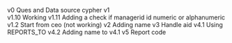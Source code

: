 v0 Ques and Data source cypher
v1  
v1.10 Working
v1.11 Adding a check if managerid id numeric or alphanumeric
v1.2 Start from ceo (not working)
v2 Adding name
v3 Handle aid
v4.1 Using REPORTS_TO
v4.2 Adding name to v4.1
v5 Report code
